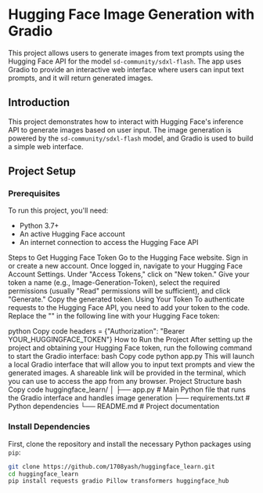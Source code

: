 # Hugging Face Image Generation with Gradio

This project allows users to generate images from text prompts using the Hugging Face API for the model `sd-community/sdxl-flash`. The app uses Gradio to provide an interactive web interface where users can input text prompts, and it will return generated images.

## Introduction
This project demonstrates how to interact with Hugging Face's inference API to generate images based on user input. The image generation is powered by the `sd-community/sdxl-flash` model, and Gradio is used to build a simple web interface.

## Project Setup

### Prerequisites
To run this project, you'll need:
- Python 3.7+
- An active Hugging Face account
- An internet connection to access the Hugging Face API

Steps to Get Hugging Face Token
Go to the Hugging Face website.
Sign in or create a new account.
Once logged in, navigate to your Hugging Face Account Settings.
Under "Access Tokens," click on "New token."
Give your token a name (e.g., Image-Generation-Token), select the required permissions (usually "Read" permissions will be sufficient), and click "Generate."
Copy the generated token.
Using Your Token
To authenticate requests to the Hugging Face API, you need to add your token to the code. Replace the "" in the following line with your Hugging Face token:

python
Copy code
headers = {"Authorization": "Bearer YOUR_HUGGINGFACE_TOKEN"}
How to Run the Project
After setting up the project and obtaining your Hugging Face token, run the following command to start the Gradio interface:
bash
Copy code
python app.py
This will launch a local Gradio interface that will allow you to input text prompts and view the generated images.
A shareable link will be provided in the terminal, which you can use to access the app from any browser.
Project Structure
bash
Copy code
huggingface_learn/
│
├── app.py              # Main Python file that runs the Gradio interface and handles image generation
├── requirements.txt    # Python dependencies
└── README.md           # Project documentation


### Install Dependencies
First, clone the repository and install the necessary Python packages using `pip`:

```bash
git clone https://github.com/1708yash/huggingface_learn.git
cd huggingface_learn
pip install requests gradio Pillow transformers huggingface_hub
                                                                            
